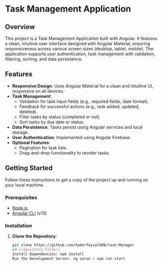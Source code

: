 # Task Management Application

## Overview
This project is a Task Management Application built with Angular. It features a clean, intuitive user interface designed with Angular Material, ensuring responsiveness across various screen sizes (desktop, tablet, mobile). The application supports user authentication, task management with validation, filtering, sorting, and data persistence.

## Features
- **Responsive Design**: Uses Angular Material for a clean and intuitive UI, responsive on all devices.
- **Task Management**:
  - Validation for task input fields (e.g., required fields, date format).
  - Feedback for successful actions (e.g., task added, updated, deleted).
  - Filter tasks by status (completed or not).
  - Sort tasks by due date or status.
- **Data Persistence**: Tasks persist using Angular services and local storage.
- **User Authentication**: Implemented using Angular Firebase.
- **Optional Features**:
  - Pagination for task lists.
  - Drag-and-drop functionality to reorder tasks.

## Getting Started
Follow these instructions to get a copy of the project up and running on your local machine.

### Prerequisites
- [Node.js](https://nodejs.org/en/download/) 
- [Angular CLI](https://angular.io/cli) (v13)

### Installation
1. **Clone the Repository**:
   ```bash
   git clone https://github.com/kaderfoysal600/task-Manager
   cd [repository-folder]
   Install Dependencies: npm install
   Run the Development Server: ng serve / npm run start

